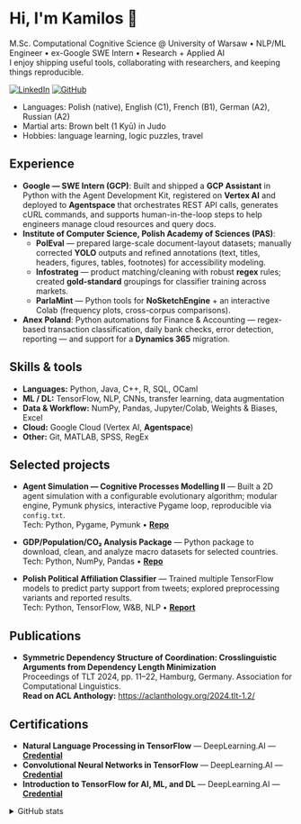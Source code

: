 # Hi, I'm Kamilos 👋

M.Sc. Computational Cognitive Science @ University of Warsaw • NLP/ML Engineer • ex-Google SWE Intern • Research + Applied AI  
I enjoy shipping useful tools, collaborating with researchers, and keeping things reproducible.

[![LinkedIn](https://img.shields.io/badge/LinkedIn-kvmilos-0A66C2?logo=linkedin)](https://www.linkedin.com/in/kvmilos)
[![GitHub](https://img.shields.io/badge/GitHub-kvmilos-181717?logo=github)](https://github.com/kvmilos)

- Languages: Polish (native), English (C1), French (B1), German (A2), Russian (A2)  
- Martial arts: Brown belt (1 Kyū) in Judo  
- Hobbies: language learning, logic puzzles, travel

## Experience

- **Google — SWE Intern (GCP)**: Built and shipped a **GCP Assistant** in Python with the Agent Development Kit, registered on **Vertex AI** and deployed to **Agentspace** that orchestrates REST API calls, generates cURL commands, and supports human-in-the-loop steps to help engineers manage cloud resources and query docs.
- **Institute of Computer Science, Polish Academy of Sciences (PAS)**:  
  - **PolEval** — prepared large-scale document-layout datasets; manually corrected **YOLO** outputs and refined annotations (text, titles, headers, figures, tables, footnotes) for accessibility modeling.  
  - **Infostrateg** — product matching/cleaning with robust **regex** rules; created **gold-standard** groupings for classifier training across markets.  
  - **ParlaMint** — Python tools for **NoSketchEngine** + an interactive Colab (frequency plots, cross-corpus comparisons).
- **Anex Poland**: Python automations for Finance & Accounting — regex-based transaction classification, daily bank checks, error detection, reporting — and support for a **Dynamics 365** migration.

## Skills & tools

- **Languages:** Python, Java, C++, R, SQL, OCaml  
- **ML / DL:** TensorFlow, NLP, CNNs, transfer learning, data augmentation
- **Data & Workflow:** NumPy, Pandas, Jupyter/Colab, Weights & Biases, Excel  
- **Cloud:** Google Cloud (Vertex AI, **Agentspace**)  
- **Other:** Git, MATLAB, SPSS, RegEx

## Selected projects

- **Agent Simulation — Cognitive Processes Modelling II** — Built a 2D agent simulation with a configurable evolutionary algorithm; modular engine, Pymunk physics, interactive Pygame loop, reproducible via `config.txt`.  
  Tech: Python, Pygame, Pymunk • [**Repo**](https://github.com/kvmilos/UW-CPM2-project)

- **GDP/Population/CO₂ Analysis Package** — Python package to download, clean, and analyze macro datasets for selected countries.  
  Tech: Python, NumPy, Pandas • [**Repo**](https://github.com/kvmilos/UW-Python-project)

- **Polish Political Affiliation Classifier** — Trained multiple TensorFlow models to predict party support from tweets; explored preprocessing variants and reported results.  
  Tech: Python, TensorFlow, W&B, NLP • [**Report**](https://github.com/kvmilos/UW-LanguageEngineering-project/tree/main)

## Publications

- **Symmetric Dependency Structure of Coordination: Crosslinguistic Arguments from Dependency Length Minimization**  
  Proceedings of TLT 2024, pp. 11–22, Hamburg, Germany. Association for Computational Linguistics.  
  **Read on ACL Anthology:** https://aclanthology.org/2024.tlt-1.2/

## Certifications

- **Natural Language Processing in TensorFlow** — DeepLearning.AI — [**Credential**](https://www.coursera.org/account/accomplishments/verify/SYKXM3VZ5CTT)
- **Convolutional Neural Networks in TensorFlow** — DeepLearning.AI — [**Credential**](https://www.coursera.org/account/accomplishments/verify/3CYQSVTSPTFB) 
- **Introduction to TensorFlow for AI, ML, and DL** — DeepLearning.AI — [**Credential**](https://www.coursera.org/account/accomplishments/verify/ZC6QF9PYYP84)

<details>
  <summary>GitHub stats</summary>
  <p>
    <img src="https://github-readme-stats.vercel.app/api?username=kvmilos&show_icons=true" alt="GitHub stats" />
  </p>
  <p>
    <img src="https://github-readme-stats.vercel.app/api/top-langs/?username=kvmilos&layout=compact" alt="Top languages" />
  </p>
</details>

